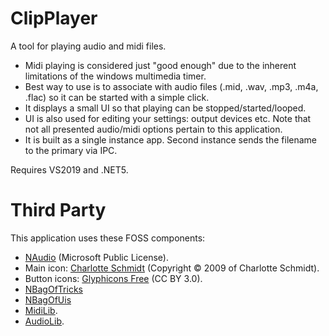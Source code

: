 # ClipPlayer

A tool for playing audio and midi files.
- Midi playing is considered just "good enough" due to the inherent limitations of the windows multimedia timer.
- Best way to use is to associate with audio files (.mid, .wav, .mp3, .m4a, .flac) so it can be started with a simple click.
- It displays a small UI so that playing can be stopped/started/looped.
- UI is also used for editing your settings: output devices etc. Note that not all presented audio/midi options pertain to this application.
- It is built as a single instance app. Second instance sends the filename to the primary via IPC.

Requires VS2019 and .NET5.


# Third Party

This application uses these FOSS components:
- [NAudio](https://github.com/naudio/NAudio) (Microsoft Public License).
- Main icon: [Charlotte Schmidt](http://pattedemouche.free.fr/) (Copyright © 2009 of Charlotte Schmidt).
- Button icons: [Glyphicons Free](http://glyphicons.com/) (CC BY 3.0).
- [NBagOfTricks](https://github.com/cepthomas/NBagOfTricks/blob/main/README.md)
- [NBagOfUis](https://github.com/cepthomas/NBagOfUis/blob/main/README.md)
- [MidiLib](https://github.com/cepthomas/MidiLib/blob/main/README.md).
- [AudioLib](https://github.com/cepthomas/AudioLib/blob/main/README.md).
